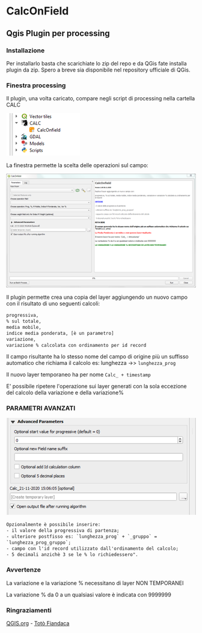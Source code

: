 # CalcOnField

## Qgis Plugin per processing

### Installazione

Per installarlo basta che scarichiate lo zip del repo e da QGis fate installa plugin da zip. Spero a breve sia disponibile nel repository ufficiale di QGis.

### Finestra processing

Il plugin, una volta caricato, compare negli script di processing nella cartella CALC

![uno](images/processing.png)

La finestra permette la scelta delle operazioni sul campo:

![uno](images/finestra.png)


Il plugin permette crea una copia del layer aggiungendo un nuovo campo con il risultato di uno seguenti calcoli:

    progressiva,
    % sul totale,
    media mobile,
    indice media ponderata, [è un parametro]
    variazione,
    variazione % calcolata con ordinamento per id record

Il campo risultante ha lo stesso nome del campo di origine più un suffisso automatico che richiama il calcolo es: lunghezza ->> `lunghezza_prog`

Il nuovo layer temporaneo ha per nome `Calc_ + timestamp`

E' possibile ripetere l'operazione sui layer generati con la sola eccezione del calcolo della variazione e della variazione%

### PARAMETRI AVANZATI

![uno](images/parametri_avanzati.png)

    Opzionalmente è possibile inserire:
    - il valore della progressiva di partenza;
	- ulteriore postfisso es: `lunghezza_prog` + `_gruppo` = `lunghezza_prog_gruppo`;
    - campo con l'id record utilizzato dall'ordinamento del calcolo;
    - 5 decimali anzichè 3 se le % lo richiedessero".

### Avvertenze

La variazione e la variazione % necessitano di layer NON TEMPORANEI

La variazione % da 0 a un qualsiasi valore è indicata con 9999999

### Ringraziamenti
[QGIS.org](https://www.qgis.org/it/site/) - [Totò Fiandaca](https://pigrecoinfinito.com/) 

